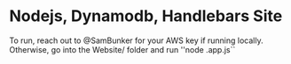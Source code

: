 # Nodejs, Dynamodb, Handlebars Site #
To run, reach out to @SamBunker for your AWS key if running locally. Otherwise, go into the Website/ folder and run ''node \.app.js``
